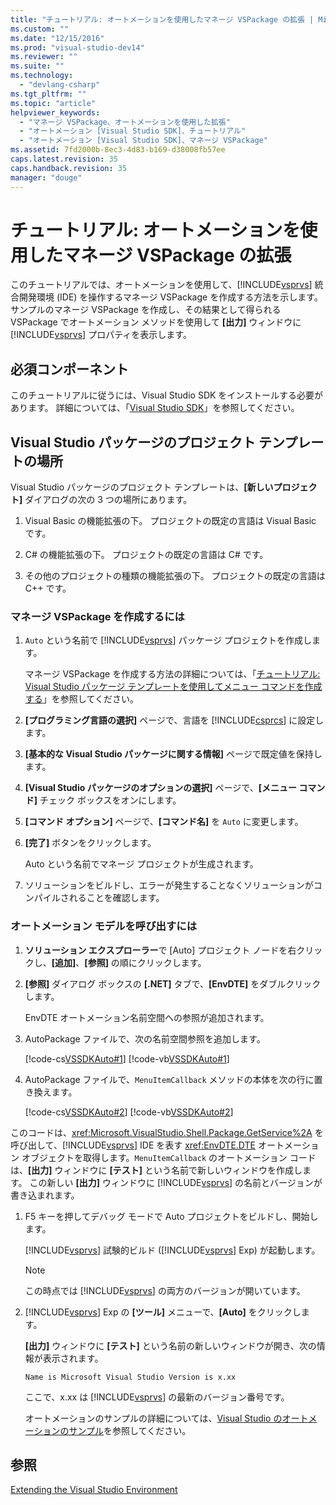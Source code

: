 ```yaml
---
title: "チュートリアル: オートメーションを使用したマネージ VSPackage の拡張 | Microsoft Docs"
ms.custom: ""
ms.date: "12/15/2016"
ms.prod: "visual-studio-dev14"
ms.reviewer: ""
ms.suite: ""
ms.technology: 
  - "devlang-csharp"
ms.tgt_pltfrm: ""
ms.topic: "article"
helpviewer_keywords: 
  - "マネージ VSPackage、オートメーションを使用した拡張"
  - "オートメーション [Visual Studio SDK]、チュートリアル"
  - "オートメーション [Visual Studio SDK]、マネージ VSPackage"
ms.assetid: 7fd2000b-8ec3-4d83-b169-d38008fb57ee
caps.latest.revision: 35
caps.handback.revision: 35
manager: "douge"
---
```

# チュートリアル: オートメーションを使用したマネージ VSPackage の拡張
このチュートリアルでは、オートメーションを使用して、[!INCLUDE[vsprvs](../code-quality/includes/vsprvs_md.md)] 統合開発環境 \(IDE\) を操作するマネージ VSPackage を作成する方法を示します。 サンプルのマネージ VSPackage を作成し、その結果として得られる VSPackage でオートメーション メソッドを使用して **\[出力\]** ウィンドウに [!INCLUDE[vsprvs](../code-quality/includes/vsprvs_md.md)] プロパティを表示します。  
  
## 必須コンポーネント  
 このチュートリアルに従うには、Visual Studio SDK をインストールする必要があります。 詳細については、「[Visual Studio SDK](../extensibility/visual-studio-sdk.md)」を参照してください。  
  
## Visual Studio パッケージのプロジェクト テンプレートの場所  
 Visual Studio パッケージのプロジェクト テンプレートは、**\[新しいプロジェクト\]** ダイアログの次の 3 つの場所にあります。  
  
1.  Visual Basic の機能拡張の下。 プロジェクトの既定の言語は Visual Basic です。  
  
2.  C\# の機能拡張の下。 プロジェクトの既定の言語は C\# です。  
  
3.  その他のプロジェクトの種類の機能拡張の下。 プロジェクトの既定の言語は C\+\+ です。  
  
### マネージ VSPackage を作成するには  
  
1.  `Auto` という名前で [!INCLUDE[vsprvs](../code-quality/includes/vsprvs_md.md)] パッケージ プロジェクトを作成します。  
  
     マネージ VSPackage を作成する方法の詳細については、「[チュートリアル: Visual Studio パッケージ テンプレートを使用してメニュー コマンドを作成する](../Topic/Walkthrough:%20Creating%20a%20Menu%20Command%20By%20Using%20the%20Visual%20Studio%20Package%20Template.md)」を参照してください。  
  
2.  **\[プログラミング言語の選択\]** ページで、言語を [!INCLUDE[csprcs](../data-tools/includes/csprcs_md.md)] に設定します。  
  
3.  **\[基本的な Visual Studio パッケージに関する情報\]** ページで既定値を保持します。  
  
4.  **\[Visual Studio パッケージのオプションの選択\]** ページで、**\[メニュー コマンド\]** チェック ボックスをオンにします。  
  
5.  **\[コマンド オプション\]** ページで、**\[コマンド名\]** を `Auto` に変更します。  
  
6.  **\[完了\]** ボタンをクリックします。  
  
     Auto という名前でマネージ プロジェクトが生成されます。  
  
7.  ソリューションをビルドし、エラーが発生することなくソリューションがコンパイルされることを確認します。  
  
### オートメーション モデルを呼び出すには  
  
1.  **ソリューション エクスプローラー**で \[Auto\] プロジェクト ノードを右クリックし、**\[追加\]**、**\[参照\]** の順にクリックします。  
  
2.  **\[参照\]** ダイアログ ボックスの **\[.NET\]** タブで、**\[EnvDTE\]** をダブルクリックします。  
  
     EnvDTE オートメーション名前空間への参照が追加されます。  
  
3.  AutoPackage ファイルで、次の名前空間参照を追加します。  
  
     [!code-cs[VSSDKAuto#1](../misc/codesnippet/CSharp/walkthrough-extending-managed-vspackages-by-using-automation_1.cs)]
     [!code-vb[VSSDKAuto#1](../misc/codesnippet/VisualBasic/walkthrough-extending-managed-vspackages-by-using-automation_1.vb)]  
  
4.  AutoPackage ファイルで、`MenuItemCallback` メソッドの本体を次の行に置き換えます。  
  
     [!code-cs[VSSDKAuto#2](../misc/codesnippet/CSharp/walkthrough-extending-managed-vspackages-by-using-automation_2.cs)]
     [!code-vb[VSSDKAuto#2](../misc/codesnippet/VisualBasic/walkthrough-extending-managed-vspackages-by-using-automation_2.vb)]  
  
 このコードは、<xref:Microsoft.VisualStudio.Shell.Package.GetService%2A> を呼び出して、[!INCLUDE[vsprvs](../code-quality/includes/vsprvs_md.md)] IDE を表す <xref:EnvDTE.DTE> オートメーション オブジェクトを取得します。`MenuItemCallback` のオートメーション コードは、**\[出力\]** ウィンドウに **\[テスト\]** という名前で新しいウィンドウを作成します。 この新しい **\[出力\]** ウィンドウに [!INCLUDE[vsprvs](../code-quality/includes/vsprvs_md.md)] の名前とバージョンが書き込まれます。  
  
1.  F5 キーを押してデバッグ モードで Auto プロジェクトをビルドし、開始します。  
  
     [!INCLUDE[vsprvs](../code-quality/includes/vsprvs_md.md)] 試験的ビルド \([!INCLUDE[vsprvs](../code-quality/includes/vsprvs_md.md)] Exp\) が起動します。  
  
    > [!NOTE]
    >  この時点では [!INCLUDE[vsprvs](../code-quality/includes/vsprvs_md.md)] の両方のバージョンが開いています。  
  
2.  [!INCLUDE[vsprvs](../code-quality/includes/vsprvs_md.md)] Exp の **\[ツール\]** メニューで、**\[Auto\]** をクリックします。  
  
     **\[出力\]** ウィンドウに **\[テスト\]** という名前の新しいウィンドウが開き、次の情報が表示されます。  
  
    ```  
    Name is Microsoft Visual Studio Version is x.xx  
    ```  
  
     ここで、x.xx は [!INCLUDE[vsprvs](../code-quality/includes/vsprvs_md.md)] の最新のバージョン番号です。  
  
     オートメーションのサンプルの詳細については、[Visual Studio のオートメーションのサンプル](http://www.microsoft.com/downloads/details.aspx?familyid=3ff9c915-30e5-430e-95b3-621dccd25150&displaylang=en)を参照してください。  
  
## 参照  
 [Extending the Visual Studio Environment](../Topic/Extending%20the%20Visual%20Studio%20Environment.md)
